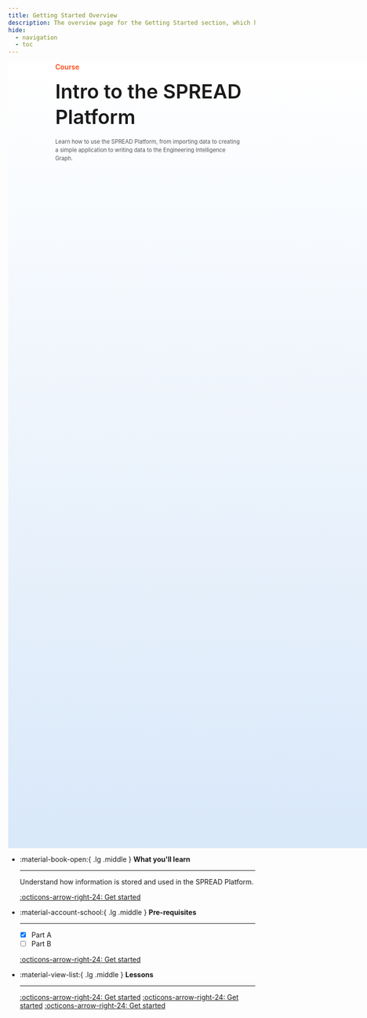 ```yaml
---
title: Getting Started Overview
description: The overview page for the Getting Started section, which has learning content for using the SPREAD Platform.
hide:
  - navigation
  - toc
---
```


<!--
README

For guidance on how to write documenation, see https://dev.stage.spread.ai/docs/contributor/guide.html. Contact Documentation when this document is ready for review.
-->

<style>
     .md-typeset h1, .md-source-file, .md-typeset hr {
          display: none;
     }

     .md-typeset [data-preview], .md-typeset abbr {
          border-bottom: none;
     }

     nav.md-path {
          display: none !important;
     }

     .md-main__inner {
          margin: 0 !important;
     }

     .md-content__button {
          margin: 8.25px !important;
     }

     article.md-content__inner {
          margin: 0 !important;
          padding-bottom: 3em;
          padding-top: 3em;
     }

     .header {
          width: 100vw;
          background-image: linear-gradient(0deg,#d9e8f9,white);
          min-height: 40vh;
     }

     .header > .right-header-block {
          display: inline-block !important;
          text-align: left;
          font-weight: 600;
          width: 40vw;
          padding-left: 10vw;
     }

     .header > .left-header-block {
          display: inline-block !important;
          text-align: right;
          min-width: 40vw;
          padding-left: 10vw;
          background-image: url('{{ config.site_url }}/getting-started/src/car-diagnosis-demo.png')
     }
</style>

<div class='header'>

<div class='right-header-block'>
	<div style='color: #FF4715'>Course</div>
	<div style='padding-top: 1rem; padding-bottom: 1rem; font-size: 2.5rem; line-height: 1.3' markdown>Intro to the SPREAD Platform</div>
	<div style='color: #525252; line-height: 1.5; font-weight: 400; font-size: 0.7rem'>Learn how to use the SPREAD Platform, from importing data to creating a simple application to writing data to the Engineering Intelligence Graph.</div>
</div>

<div class='left-header-block'></div>

</div>

<div class='course-details'>

<div class='grid cards' markdown>

- :material-book-open:{ .lg .middle } __What you'll learn__

    ---

    Understand how information is stored and used in the SPREAD Platform.

    [:octicons-arrow-right-24: Get started](platform/information-model/information-model-overview.md)

- :material-account-school:{ .lg .middle } __Pre-requisites__

    ---

    - [x] Part A
    - [ ] Part B

    [:octicons-arrow-right-24: Get started](platform/information-model/information-model-overview.md)

- :material-view-list:{ .lg .middle } __Lessons__

    ---

    [:octicons-arrow-right-24: Get started](platform/information-model/information-model-overview.md)
    [:octicons-arrow-right-24: Get started](platform/information-model/information-model-overview.md)
    [:octicons-arrow-right-24: Get started](platform/information-model/information-model-overview.md)

</div>
